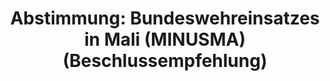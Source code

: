 ---
abstimmung:
  abstimmung: 2
  bundestagssitzung: 164
  datum: 29. Mai 2020
  legislaturperiode: 19
categories:
- Todo
data:
- title: Abstimmungsergebnis 20200529_2-data.pdf
  url: /res/2021-btw/abstimmungsergebnisse/20200529_2-data.pdf
- title: Abstimmungsergebnis 20200529_2_xls-data.xlsx
  url: /res/2021-btw/abstimmungsergebnisse/20200529_2_xls-data.xlsx
- title: Abstimmungsergebnis 20200529_2_xls-data.csv
  url: /res/2021-btw/abstimmungsergebnisse/csv/20200529_2_xls-data.csv
documents:
- local: /res/2021-btw/drucksachen/19004.pdf
  title: Drucksache 19/19004
  url: https://dip21.bundestag.de/dip21/btd/19/190/1919004.pdf
- local: /res/2021-btw/drucksachen/19585.pdf
  title: Drucksache 19/19585
  url: https://dip21.bundestag.de/dip21/btd/19/195/1919585.pdf
ergebnis:
  AfD:
    enthaltung: 0
    gesamt: 89
    ja: 0
    nein: 80
    nichtabgegeben: 9
    ungueltig: 0
  Bündnis 90/Die Grünen:
    enthaltung: 5
    gesamt: 67
    ja: 50
    nein: 3
    nichtabgegeben: 9
    ungueltig: 0
  Die Linke:
    enthaltung: 1
    gesamt: 69
    ja: 0
    nein: 57
    nichtabgegeben: 11
    ungueltig: 0
  FDP:
    enthaltung: 1
    gesamt: 80
    ja: 70
    nein: 0
    nichtabgegeben: 9
    ungueltig: 0
  cdu/csu:
    enthaltung: 0
    gesamt: 246
    ja: 227
    nein: 0
    nichtabgegeben: 19
    ungueltig: 0
  file: 20200529_2_xls-data.xlsx
  fraktionslos:
    enthaltung: 0
    gesamt: 6
    ja: 0
    nein: 2
    nichtabgegeben: 4
    ungueltig: 0
  spd:
    enthaltung: 0
    gesamt: 152
    ja: 138
    nein: 2
    nichtabgegeben: 12
    ungueltig: 0
layout: abstimmung
links:
- title: Link zu bundestag.de
  url: https://www.bundestag.de/parlament/plenum/abstimmung/abstimmung?id=674
preview: 'Deutscher Bundestag


  164. Sitzung des Deutschen Bundestages

  am Freitag, 29. Mai 2020


  Endgültiges Ergebnis der Namentlichen Abstimmung Nr. 2


  Beschlussempfehlung des Auswärtigen Ausschusses (3. Ausschuss)

  zu dem Antrag der Bundesregierung

  Fortsetzung der Beteiligung bewaffneter deutscher Streitkräfte an der Multidimensionalen

  Integrierten Stabilisierungsmission der Vereinten Nationen in Mali (MINUSMA)

  Drs. 19/19004 und 19/19585'
tags:
- Todo
title: 'Abstimmung: Bundeswehreinsatzes in Mali (MINUSMA) (Beschlussempfehlung)'
---
